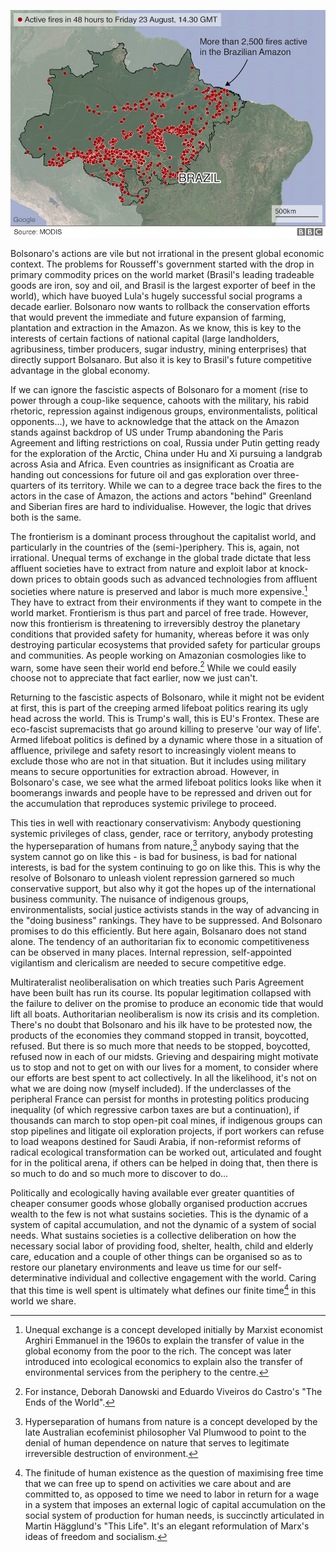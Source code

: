 <!--
.. title: Amazonia on Fire: Extractive Frontierism & Armed Lifeboat Politics
.. layout: post
.. date: 2019-08-24 13:25:00 UTC
.. previewimage: /images/amazon_fires.png
.. description: A commentary on Amazon wildfires and Bolsonaro's destructive environmental politics and his repression of indigenous, environmentalists, social justice groups and opposition from the context of competitive advantage in global market.
-->

![Image based on data from NASA's fire detection satelite MODIS](/images/amazon_fires.png)

Bolsonaro's actions are vile but not irrational in the present global economic context. The problems for Rousseff's government started with the drop in primary commodity prices on the world market (Brasil's leading tradeable goods are iron, soy and oil, and Brasil is the largest exporter of beef in the world), which have buoyed Lula's hugely successful social programs a decade earlier. Bolsonaro now wants to rollback the conservation efforts that would prevent the immediate and future expansion of farming, plantation and extraction in the Amazon. As we know, this is key to the interests of certain factions of national capital (large landholders, agribusiness, timber producers, sugar industry, mining enterprises) that directly support Bolsanaro. But also it is key to Brasil's future competitive advantage in the global economy.

If we can ignore the fascistic aspects of Bolsonaro for a moment (rise to power through a coup-like sequence, cahoots with the military, his rabid rhetoric, repression against indigenous groups, environmentalists, political opponents...), we have to acknowledge that the attack on the Amazon stands against backdrop of US under Trump abandoning the Paris Agreement and lifting restrictions on coal, Russia under Putin getting ready for the exploration of the Arctic, China under Hu and Xi pursuing a landgrab across Asia and Africa. Even countries as insignificant as Croatia are handing out concessions for future oil and gas exploration over three-quarters of its territory. While we can to a degree trace back the fires to the actors in the case of Amazon, the actions and actors "behind" Greenland and Siberian fires are hard to individualise. However, the logic that drives both is the same.

The frontierism is a dominant process throughout the capitalist world, and particularly in the countries of the (semi-)periphery. This is, again, not irrational. Unequal terms of exchange in the global trade dictate that less affluent societies have to extract from nature and exploit labor at knock-down prices to obtain goods such as advanced technologies from affluent societies where nature is preserved and labor is much more expensive.[^1] They have to extract from their environments if they want to compete in the world market. Frontierism is thus part and parcel of free trade. However, now this frontierism is threatening to irreversibly destroy the planetary conditions that provided safety for humanity, whereas before it was only destroying particular ecosystems that provided safety for particular groups and communities. As people working on Amazonian cosmologies like to warn, some have seen their world end before.[^2] While we could easily choose not to appreciate that fact earlier, now we just can't.

Returning to the fascistic aspects of Bolsonaro, while it might not be evident at first, this is part of the creeping armed lifeboat politics rearing its ugly head across the world. This is Trump's wall, this is EU's Frontex. These are eco-fascist supremacists that go around killing to preserve 'our way of life'. Armed lifeboat politics is defined by a dynamic where those in a situation of affluence, privilege and safety resort to increasingly violent means to exclude those who are not in that situation. But it includes using military means to secure opportunities for extraction abroad. However, in Bolsonaro's case, we see what the armed lifeboat politics looks like when it boomerangs inwards and people have to be repressed and driven out for the accumulation that reproduces systemic privilege to proceed.

This ties in well with reactionary conservativism: Anybody questioning systemic privileges of class, gender, race or territory, anybody protesting the hyperseparation of humans from nature,[^3] anybody saying that the system cannot go on like this - is bad for business, is bad for national interests, is bad for the system continuing to go on like this. This is why the resolve of Bolsonaro to unleash violent repression garnered so much conservative support, but also why it got the hopes up of the international business community. The nuisance of indigenous groups, environmentalists, social justice activists stands in the way of advancing in the "doing business" rankings. They have to be suppressed. And Bolsonaro promises to do this efficiently. But here again, Bolsanaro does not stand alone. The tendency of an authoritarian fix to economic competitiveness can be observed in many places. Internal repression, self-appointed vigilantism and clericalism are needed to secure competitive edge.

Multirateralist neoliberalisation on which treaties such Paris Agreement have been built has run its course. Its popular legitimation collapsed with the failure to deliver on the promise to produce an economic tide that would lift all boats. Authoritarian neoliberalism is now its crisis and its completion. There's no doubt that Bolsonaro and his ilk have to be protested now, the products of the economies they command stopped in transit, boycotted, refused. But there is so much more that needs to be stopped, boycotted, refused now in each of our midsts. Grieving and despairing might motivate us to stop and not to get on with our lives for a moment, to consider where our efforts are best spent to act collectively. In all the likelihood, it's not on what we are doing now (myself included). If the underclasses of the peripheral France can persist for months in protesting politics producing inequality (of which regressive carbon taxes are but a continuation), if thousands can march to stop open-pit coal mines, if indigenous groups can stop pipelines and litigate oil exploration projects, if port workers can refuse to load weapons destined for Saudi Arabia, if non-reformist reforms of radical ecological transformation can be worked out, articulated and fought for in the political arena, if others can be helped in doing that, then there is so much to do and so much more to discover to do...

Politically and ecologically having available ever greater quantities of cheaper consumer goods whose globally organised production accrues wealth to the few is not what sustains societies. This is the dynamic of a system of capital accumulation, and not the dynamic of a system of social needs. What sustains societies is a collective deliberation on how the necessary social labor of providing food, shelter, health, child and elderly care, education and a couple of other things can be organised so as to restore our planetary environments and leave us time for our self-determinative individual and collective engagement with the world. Caring that this time is well spent is ultimately what defines our finite time[^4] in this world we share.

[^1]: Unequal exchange is a concept developed initially by Marxist economist Arghiri Emmanuel in the 1960s to explain the transfer of value in the global economy from the poor to the rich. The concept was later introduced into ecological economics to explain also the transfer of environmental services from the periphery to the centre.
[^2]: For instance, Deborah Danowski and Eduardo Viveiros do Castro's "The Ends of the World".
[^3]: Hyperseparation of humans from nature is a concept developed by the late Australian ecofeminist philosopher Val Plumwood to point to the denial of human dependence on nature that serves to legitimate irreversible destruction of environment.
[^4]: The finitude of human existence as the question of maximising free time that we can free up to spend on activities we care about and are committed to, as opposed to time we need to labor in return for a wage in a system that imposes an external logic of capital accumulation on the social system of production for human needs, is succinctly articulated in Martin Hägglund's "This Life". It's an elegant reformulation of Marx's ideas of freedom and socialism.

<!-- We can discern fascism and capitalism only at a certain level of analytical abstraction. Fascism as a concept is also tainted because it denotes a concrete historical formation. This creates endless debates whether something can be called fascist or not. To me there are three central elements in the historic conjuncture that birthed fascism -- it's an effective response to the impasse of capitalist development in so far as capitalism within liberal nation-state formation cannot easily coerce populations - labor force primarily, but not only - as feudal state could (what fascism achieves at home, imperialism and colonialism can with little compunction do abroad); it is not simply coercive but also mobilisational and an effect of mass societies that emerge with mass media, mass industrial labor and consumer societies; finally it is racist as there is false ascription of larger impersonal and structural dynamic to a single or more groups.

Alberto Toscano has written an insightful text on Bloch, Adorno, utopia and fascism, where he sees in Bloch's analysis fascism drawing on an imaginary of mythologies and religion that hasn't been colonised and stands opposite of the commodified modern life, whereas today there no such mystical source untouched by process of commodification that fascist imaginary could draw on, it's more an antagonistic position against others. So, today that aspect is hugely different.

It's a complicated story. But I would say that fascism is a phenomenon of capitalist societies, and a historic convergence of tendencies, which tend to re-emerge. With Bolsonaro we're still far from the full-fledged fascist state, but some elements are there -- that's why I call it fascistic.

Libidinal attachments in the present day and age are negative, this is also something Alberto hints at. In the sense that affluent economies don't produce strong desires any more, commodities no longer have the desire-inducing power they had, everything is replaceable and attachments are ephemeral (maybe luxury goods as signals of status are different, but let's leave that unaddressed). In fact, with the rise of neoliberalism and the demise of developmental states, commodities produce frustration -- you can buy newest gadgets and stuff cheaply, but your prospects in life to secure housing, health care, elderly care come at an enormous price. What produces attachments is that others desire something that contests the position, status and merit of who you are. This is really where evangelicals play the central role in the present authoritarianism.

We can see this get played out through the "fake-news" mechanism. A patent lie is not a question if something is true or false, but rather it is an identitarian sorting mechanism: if you contest the truth-content of a lie asserted from our midst, then you contest us, by implication who we are, etc.

It's somewhat in the nature of libidinal attachments that they cannot be countered, they don't follow the truth-content, they don't admit disputation, but rather they end up either frustrated or displaced. I think what needs to be done is to transform the mechanisms of libidinal attachment. The rise of neoliberalism and the demise of developmentalism has effectively foreclosed the future as a horizon -- in the sense of where the society is going. I know that many communists frown on the left's misuse of the notion of socialism to denote social democracy, and I agree on the analytical side of things, but on the political side things, they totally miss the re-orientation of libidinal attachment and its mechanism toward the future that is at work here. Now, the question is if this can grow and have some real-life basis, but I feel this is where we are at. I hope this makes at least some sense.
-->
